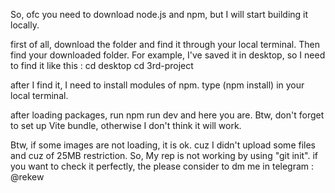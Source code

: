 So, ofc you need to download node.js and npm, but I will start building it locally. 

first of all, download the folder and find it through your local terminal. Then find your downloaded folder. For example, I've saved it in desktop, so I need to find it like this : 
cd desktop
cd 3rd-project

after I find it, I need to install modules of npm. type (npm install) in your local terminal.

after loading packages, run npm run dev and here you are. Btw, don't forget to set up Vite bundle, otherwise I don't think it will work.

Btw, if some images are not loading, it is ok. cuz I didn't upload some files and cuz of 25MB restriction. So, My rep is not working by using "git init". if you want to check it perfectly, the please consider to dm me in telegram : @rekew
